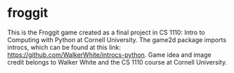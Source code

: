 # froggit
This is the Froggit game created as a final project in CS 1110: Intro to Computing with Python at Cornell University.
The game2d package imports introcs, which can be found at this link: https://github.com/WalkerWhite/introcs-python.
Game idea and image credit belongs to Walker White and the CS 1110 course at Cornell University.
